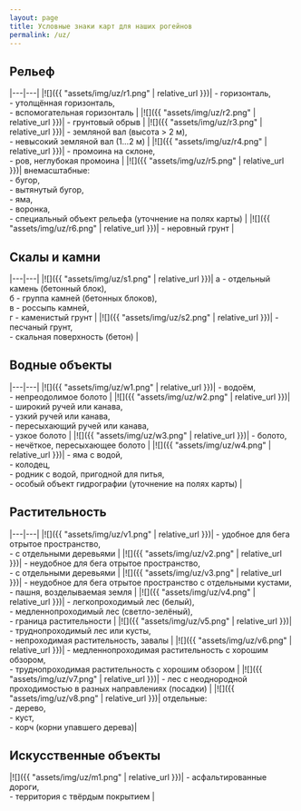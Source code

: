 ```yaml
---
layout: page
title: Условные знаки карт для наших рогейнов
permalink: /uz/
---
```


Рельеф
------

|---|---|
|![]({{ "assets/img/uz/r1.png" | relative_url }})| - горизонталь,<br/>- утолщённая горизонталь,<br/>- вспомогательная горизонталь |
|![]({{ "assets/img/uz/r2.png" | relative_url }})| - грунтовый обрыв |
|![]({{ "assets/img/uz/r3.png" | relative_url }})| - земляной вал (высота > 2 м),<br/>- невысокий земляной вал (1...2 м) |
|![]({{ "assets/img/uz/r4.png" | relative_url }})| - промоина на склоне,<br/>- ров, неглубокая промоина |
|![]({{ "assets/img/uz/r5.png" | relative_url }})| внемасштабные:<br/>- бугор,<br/>- вытянутый бугор,<br/>- яма,<br/>- воронка,<br/>- специальный объект рельефа (уточнение на полях карты) |
|![]({{ "assets/img/uz/r6.png" | relative_url }})| - неровный грунт |

Скалы и камни
-------------

|---|---|
|![]({{ "assets/img/uz/s1.png" | relative_url }})| а - отдельный камень (бетонный блок),<br/>б - группа камней (бетонных блоков),<br/>в - россыпь камней,<br/>г - каменистый грунт |
|![]({{ "assets/img/uz/s2.png" | relative_url }})| - песчаный грунт,<br/>- скальная поверхность (бетон) |

Водные объекты
--------------

|---|---|
|![]({{ "assets/img/uz/w1.png" | relative_url }})| - водоём,<br/>- непреодолимое болото |
|![]({{ "assets/img/uz/w2.png" | relative_url }})| - широкий ручей или канава,<br/>- узкий ручей или канава,<br/>- пересыхающий ручей или канава,<br/>- узкое болото |
|![]({{ "assets/img/uz/w3.png" | relative_url }})| - болото,<br/>- нечёткое, пересыхающее болото |
|![]({{ "assets/img/uz/w4.png" | relative_url }})| - яма с водой,<br/>- колодец,<br/>- родник с водой, пригодной для питья,<br/>- особый объект гидрографии (уточнение на полях карты) |

Растительность
--------------

|---|---|
|![]({{ "assets/img/uz/v1.png" | relative_url }})| - удобное для бега отрытое пространство,<br/>- с отдельными деревьями |
|![]({{ "assets/img/uz/v2.png" | relative_url }})| - неудобное для бега отрытое пространство,<br/>- с отдельными деревьями |
|![]({{ "assets/img/uz/v3.png" | relative_url }})| - неудобное для бега отрытое пространство с отдельными кустами,<br/>- пашня, возделываемая земля |
|![]({{ "assets/img/uz/v4.png" | relative_url }})| - легкопроходимый лес (белый),<br/>- медленнопроходимый лес (светло-зелёный),<br/> - граница растительности |
|![]({{ "assets/img/uz/v5.png" | relative_url }})| - труднопроходимый лес или кусты,<br/>- непроходимая растительность, завалы |
|![]({{ "assets/img/uz/v6.png" | relative_url }})| - медленнопроходимая растительность с хорошим обзором,<br/>- труднопроходимая растительность с хорошим обзором |
|![]({{ "assets/img/uz/v7.png" | relative_url }})| - лес с неоднородной проходимостью в разных направлениях (посадки) |
|![]({{ "assets/img/uz/v8.png" | relative_url }})| отдельные:<br/>- дерево,<br/>- куст,<br/>- корч (корни упавшего дерева)|

Искусственные объекты
---------------------

|![]({{ "assets/img/uz/m1.png" | relative_url }})| - асфальтированные дороги,<br/>- территория с твёрдым покрытием |


